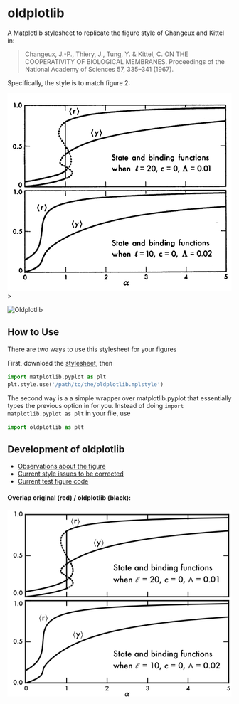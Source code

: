 # oldplotlib
A Matplotlib stylesheet to replicate the figure style of Changeux and Kittel in:
>Changeux, J.-P., Thiery, J., Tung, Y. & Kittel, C. ON THE COOPERATIVITY OF BIOLOGICAL MEMBRANES. Proceedings of the National Academy of Sciences 57, 335–341 (1967).

Specifically, the style is to match figure 2:

<img src="https://github.com/ckinzthompson/oldplotlib/blob/main/images/figure2.png" width="512">>

![Oldplotlib]()

## How to Use
There are two ways to use this stylesheet for your figures

First, download the [stylesheet](oldplotlib.mplstyle), then

``` Python
import matplotlib.pyplot as plt
plt.style.use('/path/to/the/oldplotlib.mplstyle')
```
The second way is a a simple wrapper over matplotlib.pyplot that essentially types the previous option in for you. Instead of doing `import matplotlib.pyplot as plt` in your file, use

``` Python
import oldplotlib as plt
```


## Development of oldplotlib
* [Observations about the figure](figure_observations.md)
* [Current style issues to be corrected](current_issues.md)
* [Current test figure code](test.py)


#### Overlap original (red) / oldplotlib (black):

<img src="https://github.com/ckinzthompson/oldplotlib/blob/main/images/test.svg" width="512">
